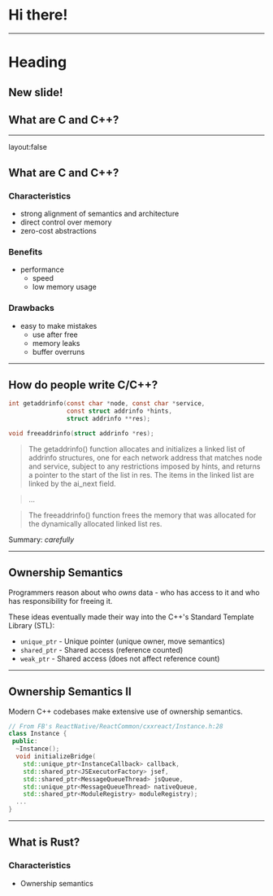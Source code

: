 # Hi there!

---
# Heading

New slide!
---

## What are C and C++?

---
layout:false
## What are C and C++?

### Characteristics
* strong alignment of semantics and architecture
* direct control over memory
* zero-cost abstractions

### Benefits
* performance
   * speed
   * low memory usage

### Drawbacks
* easy to make mistakes
   * use after free
   * memory leaks
   * buffer overruns
---

## How do people write C/C++?

```c
int getaddrinfo(const char *node, const char *service,
                const struct addrinfo *hints,
                struct addrinfo **res);

void freeaddrinfo(struct addrinfo *res);
```


> The getaddrinfo() function allocates and initializes a linked list of
> addrinfo  structures,  one  for  each  network  address  that  matches node
> and service, subject to any restrictions imposed by hints, and returns a
> pointer to the start of the  list  in  res.  The items in the linked list are
> linked by the ai_next field.

> ...

> The freeaddrinfo() function frees the memory that  was  allocated  for  the
> dynamically allocated linked list res.

Summary: _carefully_

---

## Ownership Semantics

Programmers reason about who _owns_ data - who has access to it and who has
responsibility for freeing it.

These ideas eventually made their way into the C++'s Standard Template Library
(STL):

* `unique_ptr` - Unique pointer (unique owner, move semantics)
* `shared_ptr` - Shared access (reference counted)
* `weak_ptr` - Shared access (does not affect reference count)

---

## Ownership Semantics II

Modern C++ codebases make extensive use of ownership semantics.

```cpp
// From FB's ReactNative/ReactCommon/cxxreact/Instance.h:28
class Instance {
 public:
  ~Instance();
  void initializeBridge(
    std::unique_ptr<InstanceCallback> callback,
    std::shared_ptr<JSExecutorFactory> jsef,
    std::shared_ptr<MessageQueueThread> jsQueue,
    std::unique_ptr<MessageQueueThread> nativeQueue,
    std::shared_ptr<ModuleRegistry> moduleRegistry);
  ...
}
```

---

## What is Rust?

### Characteristics
* Ownership semantics
